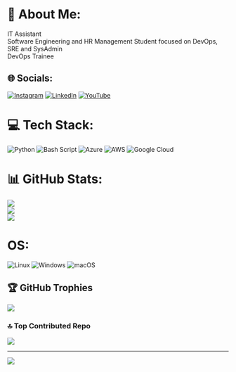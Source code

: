 # 💫 About Me:
IT Assistant<br>Software Engineering and HR Management Student focused on DevOps, SRE and SysAdmin<br>DevOps Trainee


## 🌐 Socials:
[![Instagram](https://img.shields.io/badge/Instagram-%23E4405F.svg?logo=Instagram&logoColor=white)](https://instagram.com/jgabrieldev) [![LinkedIn](https://img.shields.io/badge/LinkedIn-%230077B5.svg?logo=linkedin&logoColor=white)](https://linkedin.com/in/jgabrieldev1/?locale=en_US) [![YouTube](https://img.shields.io/badge/YouTube-%23FF0000.svg?logo=YouTube&logoColor=white)](https://www.youtube.com/@193Dev) 

# 💻 Tech Stack:
![Python](https://img.shields.io/badge/python-3670A0?style=for-the-badge&logo=python&logoColor=ffdd54) ![Bash Script](https://img.shields.io/badge/bash_script-%23121011.svg?style=for-the-badge&logo=gnu-bash&logoColor=white) ![Azure](https://img.shields.io/badge/azure-%230072C6.svg?style=for-the-badge&logo=microsoftazure&logoColor=white) ![AWS](https://img.shields.io/badge/AWS-%23FF9900.svg?style=for-the-badge&logo=amazon-aws&logoColor=white) ![Google Cloud](https://img.shields.io/badge/GoogleCloud-%234285F4.svg?style=for-the-badge&logo=google-cloud&logoColor=white)
# 📊 GitHub Stats:
![](https://github-readme-stats.vercel.app/api?username=jgabrieldev1&theme=blue-green&hide_border=false&include_all_commits=true&count_private=false)<br/>
![](https://nirzak-streak-stats.vercel.app/?user=jgabrieldev1&theme=blue-green&hide_border=false)<br/>
![](https://github-readme-stats.vercel.app/api/top-langs/?username=jgabrieldev1&theme=blue-green&hide_border=false&include_all_commits=true&count_private=false&layout=compact)
#  OS:
![Linux](https://img.shields.io/badge/Linux-FCC624?style=for-the-badge&logo=linux&logoColor=black)
![Windows](https://img.shields.io/badge/Windows-0078D6?style=for-the-badge&logo=windows&logoColor=white)
![macOS](https://img.shields.io/badge/mac%20os-000000?style=for-the-badge&logo=macos&logoColor=F0F0F0)

## 🏆 GitHub Trophies
![](https://github-profile-trophy.vercel.app/?username=jgabrieldev1&theme=radical&no-frame=false&no-bg=true&margin-w=4)

### 🔝 Top Contributed Repo
![](https://github-contributor-stats.vercel.app/api?username=jgabrieldev1&limit=5&theme=dark&combine_all_yearly_contributions=true)

---
[![](https://visitcount.itsvg.in/api?id=jgabrieldev1&icon=0&color=0)](https://visitcount.itsvg.in)

<!-- Proudly created with GPRM ( https://gprm.itsvg.in ) -->
